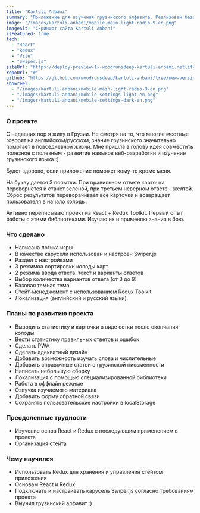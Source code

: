 ```yaml
---
title: "Kartuli Anbani"
summary: "Приложение для изучения грузинского алфавита. Реализован базовый функционал, занимаюсь его расширением и улучшением. Проект на стадии разработки."
image: "/images/kartuli-anbani/mobile-main-light-radio-9-en.png"
imageAlt: "Скриншот сайта Kartuli Anbani"
isFeatured: true
tech:
  - "React"
  - "Redux"
  - "Vite"
  - "Swiper.js"
siteUrl: "https://deploy-preview-1--woodrunsdeep-kartuli-anbani.netlify.app/"
repoUrl: "#"
github: "https://github.com/woodrunsdeep/kartuli-anbani/tree/new-version"
showreel:
  - "/images/kartuli-anbani/mobile-main-light-radio-9-en.png"
  - "/images/kartuli-anbani/mobile-settings-light-en.png"
  - "/images/kartuli-anbani/mobile-settings-dark-en.png"
---
```


### О проекте

С недавних пор я живу в Грузии. Не смотря на то, что многие местные говорят на английском/русском, знание грузинского значительно помогает в повседневной жизни. Мне пришла в голову идея совместить полезное с полезным - развитие навыков веб-разработки и изучение грузинского языка :)

Будет здорово, если приложение поможет кому-то кроме меня.

На букву дается 3 попытки. При правильном ответе карточка перевернется и станет зеленой, при третьем неверном ответе - желтой.
Сброс результатов переворачивает все карточки и возвращает пользователя в начало колоды.

Активно переписываю проект на React + Redux Toolkit. Первый опыт работы с этими библиотеками. Изучаю их и применяю знания в бою.

### Что сделано

- Написана логика игры
- В качестве карусели использован и настроен Swiper.js
- Раздел с настройками
- 3 режимоа сортировки колоды карт
- 2 режима ввода ответа: текст и варианты ответов
- Выбор количества вариантов ответа (от 3 до 9)
- Базовая темная тема
- Стейт-менеджемент с использованием Redux Toolkit
- Локализация (английский и русский языки)

### Планы по развитию проекта

- Выводить статистику и карточки в виде сетки после окончания колоды
- Вести статистику правильных ответов и ошибок
- Сделать PWA
- Сделать адекватный дизайн
- Добавить возможность изучать слова и числительные
- Добавить справочные статьи о грузинской письменности
- Написать небольшую сборку
- Локализация с помощью специализированной библиотеки
- Работа в оффлайн режиме
- Озвучка изучаемого материала
- Добавить форму обратной связи
- Сохранять пользовательские настройки в localStorage

### Преодоленные трудности

- Изучение основ React и Redux с последующим применением в проекте
- Организация стейта

### Чему научился

- Использовать Redux для хранения и управления стейтом приложения
- Основам React и Redux
- Подключать и настраивать карусель Swiper.js согласно требованиям проекта
- Выучил грузинский алфавит :)
